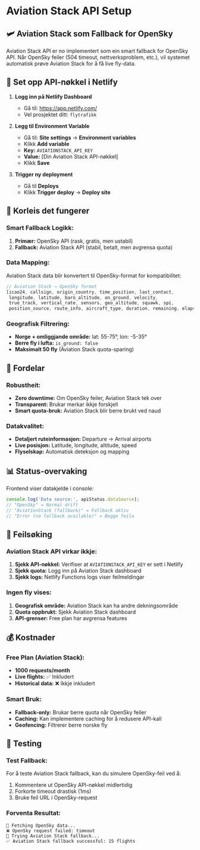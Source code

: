 # Aviation Stack API Setup

## 🛩️ Aviation Stack som Fallback for OpenSky

Aviation Stack API er no implementert som ein smart fallback for OpenSky API. Når OpenSky feiler (504 timeout, nettverksproblem, etc.), vil systemet automatisk prøve Aviation Stack for å få live fly-data.

## 🔑 Set opp API-nøkkel i Netlify

1. **Logg inn på Netlify Dashboard**
   - Gå til: https://app.netlify.com/
   - Vel prosjektet ditt: `flytrafikk`

2. **Legg til Environment Variable**
   - Gå til: **Site settings** → **Environment variables**
   - Klikk **Add variable**
   - **Key:** `AVIATIONSTACK_API_KEY`
   - **Value:** [Din Aviation Stack API-nøkkel]
   - Klikk **Save**

3. **Trigger ny deployment**
   - Gå til **Deploys** 
   - Klikk **Trigger deploy** → **Deploy site**

## 📡 Korleis det fungerer

### Smart Fallback Logikk:
1. **Primær:** OpenSky API (rask, gratis, men ustabil)
2. **Fallback:** Aviation Stack API (stabil, betalt, men avgrensa quota)

### Data Mapping:
Aviation Stack data blir konvertert til OpenSky-format for kompatibilitet:

```javascript
// Aviation Stack → OpenSky format
[icao24, callsign, origin_country, time_position, last_contact, 
 longitude, latitude, baro_altitude, on_ground, velocity, 
 true_track, vertical_rate, sensors, geo_altitude, squawk, spi, 
 position_source, route_info, aircraft_type, duration, remaining, elapsed]
```

### Geografisk Filtrering:
- **Norge + omliggjande område:** lat: 55-75°, lon: -5-35°
- **Berre fly i lufta:** `is_ground: false`
- **Maksimalt 50 fly** (Aviation Stack quota-sparing)

## 🎯 Fordelar

### Robustheit:
- **Zero downtime:** Om OpenSky feiler, Aviation Stack tek over
- **Transparent:** Brukar merkar ikkje forskjell
- **Smart quota-bruk:** Aviation Stack blir berre brukt ved naud

### Datakvalitet:
- **Detaljert ruteinformasjon:** Departure → Arrival airports
- **Live posisjon:** Latitude, longitude, altitude, speed
- **Flyselskap:** Automatisk deteksjon og mapping

## 📊 Status-overvaking

Frontend viser datakjelde i console:
```javascript
console.log('Data source:', apiStatus.dataSource);
// "OpenSky" = Normal drift
// "AviationStack (fallback)" = Fallback aktiv
// "Error (no fallback available)" = Begge feila
```

## 🚨 Feilsøking

### Aviation Stack API virkar ikkje:
1. **Sjekk API-nøkkel:** Verifiser at `AVIATIONSTACK_API_KEY` er sett i Netlify
2. **Sjekk quota:** Logg inn på Aviation Stack dashboard
3. **Sjekk logs:** Netlify Functions logs viser feilmeldingar

### Ingen fly vises:
1. **Geografisk område:** Aviation Stack kan ha andre dekningsområde
2. **Quota oppbrukt:** Sjekk Aviation Stack dashboard
3. **API-grenser:** Free plan har avgrensa features

## 💰 Kostnader

### Free Plan (Aviation Stack):
- **1000 requests/month**
- **Live flights:** ✅ Inkludert
- **Historical data:** ❌ Ikkje inkludert

### Smart Bruk:
- **Fallback-only:** Brukar berre quota når OpenSky feiler
- **Caching:** Kan implementere caching for å redusere API-kall
- **Geofencing:** Filtrerer berre norske fly

## 🔄 Testing

### Test Fallback:
For å teste Aviation Stack fallback, kan du simulere OpenSky-feil ved å:
1. Kommentere ut OpenSky API-nøkkel midlertidig
2. Forkorte timeout drastisk (1ms)
3. Bruke feil URL i OpenSky-request

### Forventa Resultat:
```
🚀 Fetching OpenSky data...
❌ OpenSky request failed: timeout
🔄 Trying Aviation Stack fallback...
✅ Aviation Stack fallback successful: 15 flights
```
